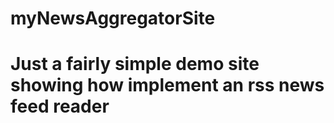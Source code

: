 # myNewsAggregatorSite
# Just a fairly simple demo site showing how implement an rss news feed reader
